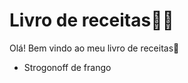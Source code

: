 # Livro de receitas:man_cook:

Olá! Bem vindo ao meu livro de receitas:wave:

- Strogonoff de frango


